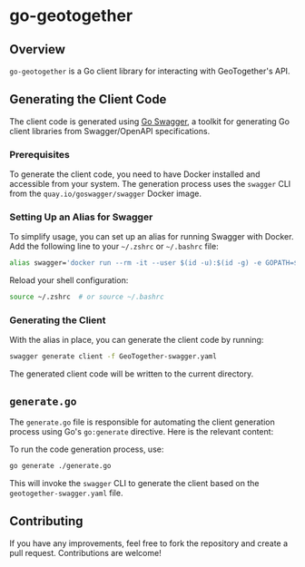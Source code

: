 # go-geotogether

## Overview
`go-geotogether` is a Go client library for interacting with GeoTogether's API.

## Generating the Client Code
The client code is generated using [Go Swagger](https://goswagger.io/), a toolkit for generating Go client libraries from Swagger/OpenAPI specifications.

### Prerequisites
To generate the client code, you need to have Docker installed and accessible from your system. The generation process uses the `swagger` CLI from the `quay.io/goswagger/swagger` Docker image.

### Setting Up an Alias for Swagger
To simplify usage, you can set up an alias for running Swagger with Docker. Add the following line to your `~/.zshrc` or `~/.bashrc` file:

```bash
alias swagger='docker run --rm -it --user $(id -u):$(id -g) -e GOPATH=$(go env GOPATH):/go -v $HOME:$HOME -w $(pwd) quay.io/goswagger/swagger'
```

Reload your shell configuration:

```bash
source ~/.zshrc  # or source ~/.bashrc
```

### Generating the Client
With the alias in place, you can generate the client code by running:

```bash
swagger generate client -f GeoTogether-swagger.yaml
```

The generated client code will be written to the current directory.

## `generate.go`
The `generate.go` file is responsible for automating the client generation process using Go's `go:generate` directive. Here is the relevant content:

To run the code generation process, use:

```bash
go generate ./generate.go
```

This will invoke the `swagger` CLI to generate the client based on the `geotogether-swagger.yaml` file.

## Contributing
If you have any improvements, feel free to fork the repository and create a pull request. Contributions are welcome!

